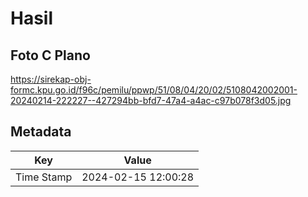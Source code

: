 # Hasil

## Foto C Plano

https://sirekap-obj-formc.kpu.go.id/f96c/pemilu/ppwp/51/08/04/20/02/5108042002001-20240214-222227--427294bb-bfd7-47a4-a4ac-c97b078f3d05.jpg


## Metadata

| Key        | Value               |
| ---------- | ------------------- |
| Time Stamp | 2024-02-15 12:00:28 |



